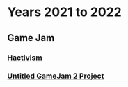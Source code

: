 # Years 2021 to 2022

## Game Jam

### [Hactivism](https://github.com/Yusuf-Manjra/Hactivism)



### [Untitled GameJam 2 Project](https://github.com/Yusuf-Manjra/GameJam_2_2022)


